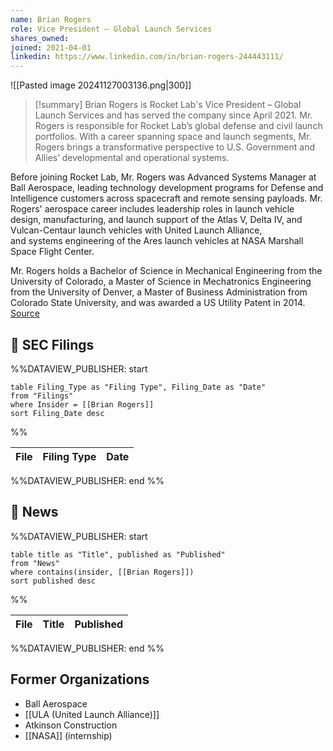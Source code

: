 ```yaml
---
name: Brian Rogers
role: Vice President – Global Launch Services
shares_owned: 
joined: 2021-04-01
linkedin: https://www.linkedin.com/in/brian-rogers-244443111/
---
```


![[Pasted image 20241127003136.png|300]]

>[!summary]
Brian Rogers is Rocket Lab's Vice President – Global Launch Services and has served the company since April 2021. Mr. Rogers is responsible for Rocket Lab’s global defense and civil launch portfolios. With a career spanning space and launch segments, Mr. Rogers brings a transformative perspective to U.S. Government and Allies’ developmental and operational systems. 
>
Before joining Rocket Lab, Mr. Rogers was Advanced Systems Manager at Ball Aerospace, leading technology development programs for Defense and Intelligence customers across spacecraft and remote sensing payloads. Mr. Rogers' aerospace career includes leadership roles in launch vehicle design, manufacturing, and launch support of the Atlas V, Delta IV, and Vulcan-Centaur launch vehicles with United Launch Alliance, and systems engineering of the Ares launch vehicles at NASA Marshall Space Flight Center.  
>
Mr. Rogers holds a Bachelor of Science in Mechanical Engineering from the University of Colorado, a Master of Science in Mechatronics Engineering from the University of Denver, a Master of Business Administration from Colorado State University, and was awarded a US Utility Patent in 2014.
[Source](https://www.rocketlabusa.com/about/team/)

## 💼 SEC Filings
%%DATAVIEW_PUBLISHER: start
```
table Filing_Type as "Filing Type", Filing_Date as "Date"
from "Filings"
where Insider = [[Brian Rogers]]
sort Filing_Date desc

```
%%

| File | Filing Type | Date |
| ---- | ----------- | ---- |

%%DATAVIEW_PUBLISHER: end %%

## 📰 News
%%DATAVIEW_PUBLISHER: start
```
table title as "Title", published as "Published"
from "News"
where contains(insider, [[Brian Rogers]])
sort published desc
```
%%

| File | Title | Published |
| ---- | ----- | --------- |

%%DATAVIEW_PUBLISHER: end %%

## Former Organizations

-  Ball Aerospace
-  [[ULA (United Launch Alliance)]] 
-  Atkinson Construction 
-  [[NASA]] (internship)